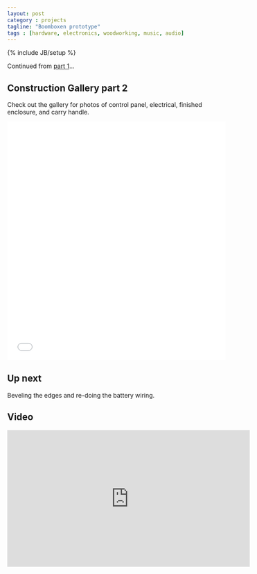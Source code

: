 ```yaml
---
layout: post
category : projects
tagline: "Boomboxen prototype"
tags : [hardware, electronics, woodworking, music, audio]
---
```

{% include JB/setup %}

Continued from [part 1](/projects/2015/06/12/boomboxen-prototype-construction-pt-1/)...

## Construction Gallery part 2
Check out the gallery for photos of control panel, electrical, finished enclosure, and carry handle.

<iframe class="imgur-album" width="100%" height="550" frameborder="0" src="//imgur.com/a/eOMgy/embed"></iframe>

## Up next
Beveling the edges and re-doing the battery wiring. 

## Video
<iframe width="560" height="315" src="https://www.youtube.com/embed/8QY9SiyMuSo" frameborder="0" allowfullscreen></iframe>
